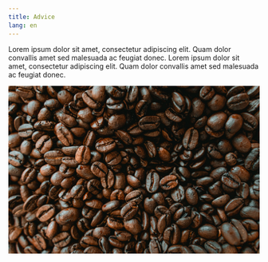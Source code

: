 ```yaml
---
title: Advice
lang: en
---
```


Lorem ipsum dolor sit amet, consectetur adipiscing elit. Quam dolor convallis amet sed malesuada ac feugiat donec.
Lorem ipsum dolor sit amet, consectetur adipiscing elit. Quam dolor convallis amet sed malesuada ac feugiat donec.

![](michiel-leunens-jljmonu2xiu-unsplash.jpg)
